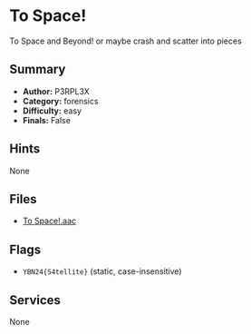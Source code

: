 # To Space!
To Space and Beyond! or maybe crash and scatter into pieces

## Summary
- **Author:** P3RPL3X
- **Category:** forensics
- **Difficulty:** easy
- **Finals:** False

## Hints
None

## Files
- [To Space!.aac](<dist/To Space!.aac>)

## Flags
- `YBN24{S4tellite}` (static, case-insensitive)

## Services
None
